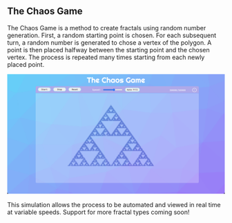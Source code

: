 ## The Chaos Game 
The Chaos Game is a method to create fractals using random number generation. 
First, a random starting point is chosen.
For each subsequent turn, a random number is generated to chose a vertex of the polygon.
A point is then placed halfway between the starting point and the chosen vertex.
The process is repeated many times starting from each newly placed point.

![demoImg](demoImage.png)

This simulation allows the process to be automated and viewed in real time at variable speeds. 
Support for more fractal types coming soon!
